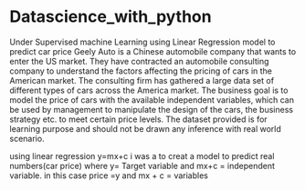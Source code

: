 # Datascience_with_python
Under Supervised machine Learning using Linear Regression model to predict car price 
Geely Auto is a Chinese automobile company that wants to enter the US market. They have contracted an automobile consulting company to understand the factors affecting the pricing of cars in the American market. The consulting firm has gathered a large data set of different types of cars across the America market. The business goal is to model the price of cars with the available independent variables, which can be used by management to manipulate the design of the cars, the business strategy etc. to meet certain price levels. The dataset provided is for learning purpose and should not be drawn any inference with real world scenario.

using linear regression y=mx+c i was a to creat a model to predict real numbers(car price) where y= Target variable and mx+c = independent variable.
in this case price =y and mx + c = variables
